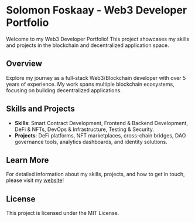 # Solomon Foskaay - Web3 Developer Portfolio

Welcome to my Web3 Developer Portfolio! This project showcases my skills and projects in the blockchain and decentralized application space.

## Overview

Explore my journey as a full-stack Web3/Blockchain developer with over 5 years of experience. My work spans multiple blockchain ecosystems, focusing on building decentralized applications.

## Skills and Projects

- **Skills**: Smart Contract Development, Frontend & Backend Development, DeFi & NFTs, DevOps & Infrastructure, Testing & Security.
- **Projects**: DeFi platforms, NFT marketplaces, cross-chain bridges, DAO governance tools, analytics dashboards, and identity solutions.

## Learn More

For detailed information about my skills, projects, and how to get in touch, please visit my [website](https://your-website-url.com)!

## License

This project is licensed under the MIT License.